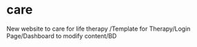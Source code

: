 # care
New website to care for life therapy
/Template for Therapy/Login Page/Dashboard to modify content/BD
